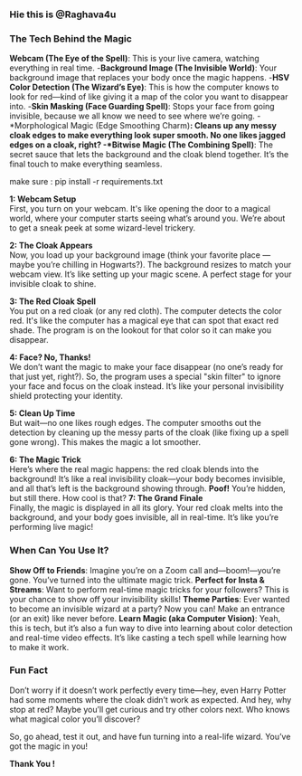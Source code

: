 
### Hie this is @Raghava4u
### The Tech Behind the Magic

**Webcam (The Eye of the Spell)**: This is your live camera, watching everything in real time.
-**Background Image (The Invisible World)**: Your background image that replaces your body once the magic happens.
-**HSV Color Detection (The Wizard’s Eye)**: This is how the computer knows to look for red—kind of like giving it a map of the color you want to disappear into.
-**Skin Masking (Face Guarding Spell)**: Stops your face from going invisible, because we all know we need to see where we’re going. 
-*Morphological Magic (Edge Smoothing Charm)**: Cleans up any messy cloak edges to make everything look super smooth. No one likes jagged edges on a cloak, right?
-*Bitwise Magic (The Combining Spell)**: The secret sauce that lets the background and the cloak blend together. It’s the final touch to make everything seamless.

make sure :
pip install -r requirements.txt


**1: Webcam Setup**  
First, you turn on your webcam. It's like opening the door to a magical world, where your computer starts seeing what’s around you. We’re about to get a sneak peek at some wizard-level trickery.

**2: The Cloak Appears**  
Now, you load up your background image (think your favorite place — maybe you’re chilling in Hogwarts?). The background resizes to match your webcam view. It’s like setting up your magic scene. A perfect stage for your invisible cloak to shine.

**3: The Red Cloak Spell**  
You put on a red cloak (or any red cloth). The computer detects the color red. It's like the computer has a magical eye that can spot that exact red shade.  The program is on the lookout for that color so it can make you disappear.

**4: Face? No, Thanks!**  
We don’t want the magic to make your face disappear (no one’s ready for that just yet, right?). So, the program uses a special "skin filter" to ignore your face and focus on the cloak instead. It’s like your personal invisibility shield protecting your identity.

**5: Clean Up Time**  
But wait—no one likes rough edges. The computer smooths out the detection by cleaning up the messy parts of the cloak (like fixing up a spell gone wrong). This makes the magic a lot smoother. 

**6: The Magic Trick**  
Here’s where the real magic happens: the red cloak blends into the background! It’s like a real invisibility cloak—your body becomes invisible, and all that’s left is the background showing through. **Poof!** You’re hidden, but still there. How cool is that?
**7: The Grand Finale**  
Finally, the magic is displayed in all its glory. Your red cloak melts into the background, and your body goes invisible, all in real-time. It’s like you’re performing live magic!

### When Can You Use It?

**Show Off to Friends**: Imagine you’re on a Zoom call and—boom!—you’re gone. You’ve turned into the ultimate magic trick.
**Perfect for Insta & Streams**: Want to perform real-time magic tricks for your followers? This is your chance to show off your invisibility skills!
**Theme Parties**: Ever wanted to become an invisible wizard at a party? Now you can! Make an entrance (or an exit) like never before.
**Learn Magic (aka Computer Vision)**: Yeah, this is tech, but it’s also a fun way to dive into learning about color detection and real-time video effects. It’s like casting a tech spell while learning how to make it work.

### Fun Fact

Don’t worry if it doesn’t work perfectly every time—hey, even Harry Potter had some moments where the cloak didn’t work as expected. And hey, why stop at red? Maybe you’ll get curious and try other colors next. Who knows what magical color you’ll discover?

So, go ahead, test it out, and have fun turning into a real-life wizard. You’ve got the magic in you!



**Thank You !**